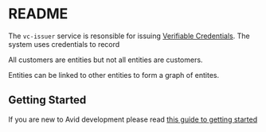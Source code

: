 # README #

The `vc-issuer` service is resonsible for issuing [Verifiable Credentials](https://www.w3.org/TR/vc-data-model/#what-is-a-verifiable-credential). The system uses credentials to record  

All customers are entities but not all entities are customers.

Entities can be linked to other entities to form a graph of entites.

## Getting Started ##

If you are new to Avid development please read
[this guide to getting started](https://app.gitbook.com/@anqaml/s/docs/getting-started/overview)
